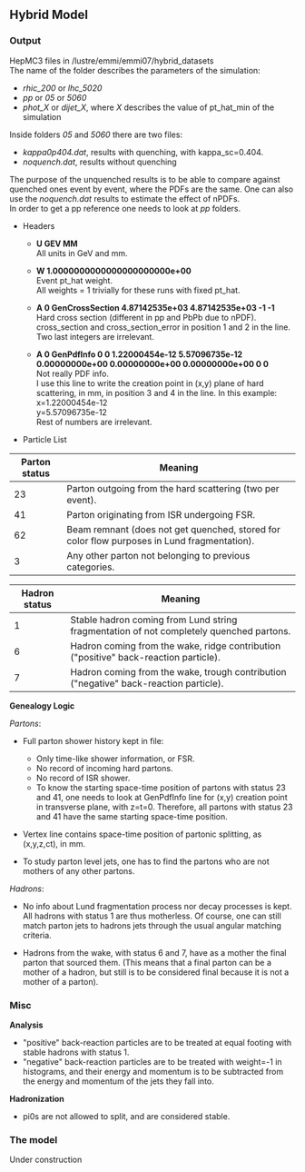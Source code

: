 ## Hybrid Model

### Output
HepMC3 files in /lustre/emmi/emmi07/hybrid_datasets<br/>
The name of the folder describes the parameters of the simulation:<br/>
* *rhic_200* or *lhc_5020*
* *pp* or *05* or *5060*
* *phot_X* or *dijet_X*, where *X* describes the value of pt_hat_min of the simulation

Inside folders *05* and *5060* there are two files:
* *kappa0p404.dat*, results with quenching, with kappa_sc=0.404.
* *noquench.dat*, results without quenching

The purpose of the unquenched results is to be able to compare against quenched ones event by event, where the PDFs are the same. One can also use the *noquench.dat* results to estimate the effect of nPDFs. <br/>
In order to get a pp reference one needs to look at *pp* folders.

* Headers

  * __U GEV MM__<br/>
   All units in GeV and mm.

  * __W 1.0000000000000000000000e+00__<br/>
   Event pt_hat weight.<br/>
   All weights = 1 trivially for these runs with fixed pt_hat.

  * __A 0 GenCrossSection 4.87142535e+03 4.87142535e+03 -1 -1__<br/>
   Hard cross section (different in pp and PbPb due to nPDF).<br/>
   cross_section and cross_section_error in position 1 and 2 in the line.<br/>
   Two last integers are irrelevant.

  * __A 0 GenPdfInfo 0 0 1.22000454e-12 5.57096735e-12 0.00000000e+00 0.00000000e+00 0.00000000e+00 0 0__<br/>
   Not really PDF info.<br/>
   I use this line to write the creation point in (x,y) plane of hard scattering, in mm, in position 3 and 4 in the line. In this example:<br/>
   x=1.22000454e-12<br/>
   y=5.57096735e-12<br/>
   Rest of numbers are irrelevant.

* Particle List

Parton status | Meaning
--------------|--------
23 | Parton outgoing from the hard scattering (two per event).
41 | Parton originating from ISR undergoing FSR.
62 | Beam remnant (does not get quenched, stored for color flow purposes in Lund fragmentation).
3 | Any other parton not belonging to previous categories.

Hadron status | Meaning
--------------|--------
1 | Stable hadron coming from Lund string fragmentation of not completely quenched partons.
6 | Hadron coming from the wake, ridge contribution ("positive" back-reaction particle).
7 | Hadron coming from the wake, trough contribution ("negative" back-reaction particle).

__Genealogy Logic__

_Partons_:
* Full parton shower history kept in file:
  * Only time-like shower information, or FSR.
  * No record of incoming hard partons.
  * No record of ISR shower.
  * To know the starting space-time position of partons with status 23 and 41, one needs to look at GenPdfInfo line for (x,y) creation point in transverse plane, with z=t=0. Therefore, all partons with status 23 and 41 have the same starting space-time position.
          
* Vertex line contains space-time position of partonic splitting, as (x,y,z,ct), in mm.

* To study parton level jets, one has to find the partons who are not mothers of any other partons.

_Hadrons_:
* No info about Lund fragmentation process nor decay processes is kept. All hadrons with status 1 are thus motherless. Of course, one can still match parton jets to hadrons jets through the usual angular matching criteria.

* Hadrons from the wake, with status 6 and 7, have as a mother the final parton that sourced them. (This means that a final parton can be a mother of a hadron, but still is to be considered final because it is not a mother of a parton).

### Misc

__Analysis__

* "positive" back-reaction particles are to be treated at equal footing with stable hadrons with status 1.
* "negative" back-reaction particles are to be treated with weight=-1 in histograms, and their energy and momentum is to be subtracted from the energy and momentum of the jets they fall into.

__Hadronization__

* pi0s are not allowed to split, and are considered stable.

### The model
Under construction
